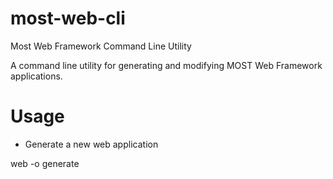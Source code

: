 most-web-cli
============

Most Web Framework Command Line Utility

A command line utility for generating and modifying MOST Web Framework applications.

Usage
=====

* Generate a new web application

web -o generate
